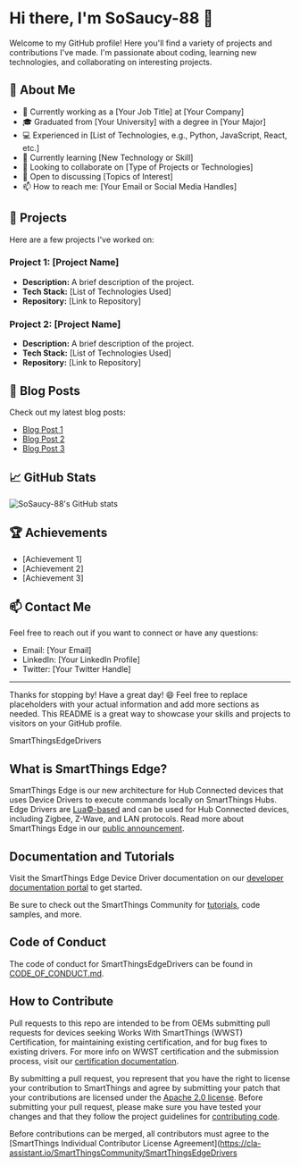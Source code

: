 
# Hi there, I'm SoSaucy-88 👋

Welcome to my GitHub profile! Here you'll find a variety of projects and contributions I've made. I'm passionate about coding, learning new technologies, and collaborating on interesting projects.

## 🌟 About Me
- 💼 Currently working as a [Your Job Title] at [Your Company]
- 🎓 Graduated from [Your University] with a degree in [Your Major]
- 💻 Experienced in [List of Technologies, e.g., Python, JavaScript, React, etc.]
- 🌱 Currently learning [New Technology or Skill]
- 👯 Looking to collaborate on [Type of Projects or Technologies]
- 🤔 Open to discussing [Topics of Interest]
- 📫 How to reach me: [Your Email or Social Media Handles]

## 🚀 Projects
Here are a few projects I've worked on:

### Project 1: [Project Name]
- **Description:** A brief description of the project.
- **Tech Stack:** [List of Technologies Used]
- **Repository:** [Link to Repository]

### Project 2: [Project Name]
- **Description:** A brief description of the project.
- **Tech Stack:** [List of Technologies Used]
- **Repository:** [Link to Repository]

## 📝 Blog Posts
Check out my latest blog posts:

- [Blog Post 1](#)
- [Blog Post 2](#)
- [Blog Post 3](#)

## 📈 GitHub Stats
![SoSaucy-88's GitHub stats](https://github-readme-stats.vercel.app/api?username=SoSaucy-88&show_icons=true&theme=radical)

## 🏆 Achievements
- [Achievement 1]
- [Achievement 2]
- [Achievement 3]

## 📫 Contact Me
Feel free to reach out if you want to connect or have any questions:

- Email: [Your Email]
- LinkedIn: [Your LinkedIn Profile]
- Twitter: [Your Twitter Handle]

---

Thanks for stopping by! Have a great day! 😄
Feel free to replace placeholders with your actual information and add more sections as needed. This README is a great way to showcase your skills and projects to visitors on your GitHub profile.



SmartThingsEdgeDrivers

## What is SmartThings Edge?

SmartThings Edge is our new architecture for Hub Connected devices that uses Device Drivers to execute commands locally on SmartThings Hubs. Edge Drivers are [Lua©-based](https://www.lua.org/) and can be used for Hub Connected devices, including Zigbee, Z-Wave, and LAN protocols. Read more about SmartThings Edge in our [public announcement](https://developer.samsung.com/smartthings/blog/en-us/2021/08/19/new-smartthings-edge-for-devices-and-automations?mc_cid=aac4089a1b&mc_eid=c15e37816a).

## Documentation and Tutorials

Visit the SmartThings Edge Device Driver documentation on our [developer documentation portal](https://developer.smartthings.com/docs/devices/hub-connected/get-started) to get started.

Be sure to check out the SmartThings Community for [tutorials](https://community.smartthings.com/c/developer-programs/tutorials/103), code samples, and more.

## Code of Conduct

The code of conduct for SmartThingsEdgeDrivers can be found in
[CODE_OF_CONDUCT.md](CODE_OF_CONDUCT.md).

## How to Contribute

Pull requests to this repo are intended to be from OEMs submitting pull requests for devices seeking Works With SmartThings (WWST) Certification, for maintaining existing certification, and for bug fixes to existing drivers. For more info on WWST certification and the submission process, visit our [certification documentation](https://developer.smartthings.com/docs/devices/hub-connected/certify-your-device).

By submitting a pull request, you represent that you have the right to
license your contribution to SmartThings and agree by submitting your patch that
your contributions are licensed under the [Apache 2.0 license](LICENSE). Before
submitting your pull request, please make sure you have tested your changes and that
they follow the project guidelines for [contributing code](https://developer.smartthings.com/docs/devices/hub-connected/certify-your-device#code-formatting-and-submission-criteria).

Before contributions can be merged, all contributors must agree to the [SmartThings
Individual Contributor License
Agreement](https://cla-assistant.io/SmartThingsCommunity/SmartThingsEdgeDrivers
